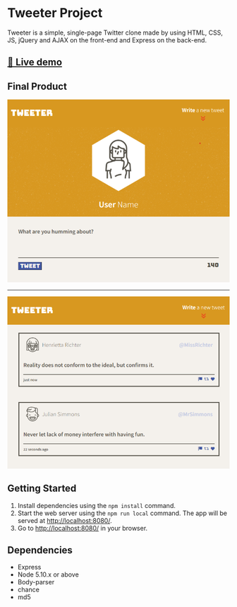# Tweeter Project

Tweeter is a simple, single-page Twitter clone made by using HTML, CSS, JS, jQuery and AJAX on the front-end and Express on the back-end.

## [🚀 Live demo]([https://gsingh1994.github.io/cv-project/](https://whispering-shore-50656.herokuapp.com/))


## Final Product

<p align="center">

!["Homepage"](https://raw.githubusercontent.com/GSingh1994/Tweeter/master/docs/tweeter-main.png)

<hr/>

!["List of tweets"](https://raw.githubusercontent.com/GSingh1994/Tweeter/master/docs/tweeter-posts.png)

</p>

## Getting Started

1. Install dependencies using the `npm install` command.
2. Start the web server using the `npm run local` command. The app will be served at <http://localhost:8080/>.
3. Go to <http://localhost:8080/> in your browser.

## Dependencies

- Express
- Node 5.10.x or above
- Body-parser
- chance
- md5
